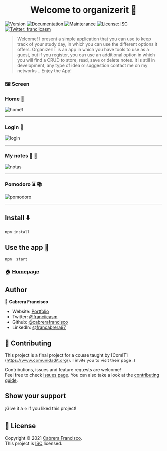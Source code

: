 <h1 align="center">Welcome to organizerit 👋</h1>
<p>
  <img alt="Version" src="https://img.shields.io/badge/version-1.0.0-blue.svg?cacheSeconds=2592000" />
  <a href="https://github.com/cabrerafrancisco/Proyecto-ComiT#readme" target="_blank">
    <img alt="Documentation" src="https://img.shields.io/badge/documentation-no-brightgreen.svg" />
  </a>
  <a href="https://github.com/cabrerafrancisco/Proyecto-ComiT/graphs/commit-activity" target="_blank">
    <img alt="Maintenance" src="https://img.shields.io/badge/Maintained%3F-yes-green.svg" />
  </a>
  <a href="https://github.com/cabrerafrancisco/Proyecto-ComiT/blob/master/LICENSE" target="_blank">
    <img alt="License: ISC" src="https://img.shields.io/github/license/cabrerafrancisco/organizerit" />
  </a>
  <a href="https://twitter.com/franciicasm" target="_blank">
    <img alt="Twitter: franciicasm" src="https://img.shields.io/twitter/follow/franciicasm.svg?style=social" />
  </a>
</p>

> Welcome! I present a simple application that you can use to keep track of your study day, in which you can use the different options it offers. OrganizerIT is an app in which you have tools to use as a guest, but if you register, you can use an additional option in which you will find a CRUD to store, read, save or delete notes. It is still in development, any type of idea or suggestion contact me on my networks .. Enjoy the App!

### :framed_picture: Screen


### Home :wedding:
![home1](https://user-images.githubusercontent.com/45265068/127486524-968ccd08-fccc-4755-8f06-0b3ca88a3ab0.png)

<hr>

### Login :busts_in_silhouette:
![login](https://user-images.githubusercontent.com/45265068/123005502-9f835a80-d38c-11eb-8eb3-843d13cfc467.png)

<hr>

### My notes :closed_book: :green_book:
![notas](https://user-images.githubusercontent.com/45265068/123005661-d8233400-d38c-11eb-9cb8-cae75d3f1d89.png)

<hr>

### Pomodoro :hourglass: :books:
![pomodoro](https://user-images.githubusercontent.com/45265068/123005683-deb1ab80-d38c-11eb-8ab5-fe0cc33e2070.png)

<hr>

## Install :arrow_down:

```sh
npm install
```

## Use the app :jigsaw:

```sh
npm  start
```

### 🏠 [Homepage](https://github.com/cabrerafrancisco/Proyecto-ComiT#readme)


## Author

👤 **Cabrera Francisco**

* Website: [Portfolio](https://portfoliocabrerafrancisco.netlify.app)
* Twitter: [@franciicasm](https://twitter.com/franciicasm)
* Github: [@cabrerafrancisco](https://github.com/cabrerafrancisco)
* LinkedIn: [@francabrera97](https://linkedin.com/in/francabrera97)

## 🤝 Contributing

This project is a final project for a course taught by [ComIT] (https://www.comunidadit.org/). I invite you to visit their page :)

Contributions, issues and feature requests are welcome!<br />Feel free to check [issues page](https://github.com/cabrerafrancisco/Proyecto-ComiT/issues). You can also take a look at the [contributing guide](https://github.com/cabrerafrancisco/Proyecto-ComiT/blob/master/CONTRIBUTING.md).

## Show your support

¡Give it a ⭐️ if you liked this project!

## 📝 License

Copyright © 2021 [Cabrera Francisco](https://github.com/cabrerafrancisco).<br />
This project is [ISC](https://github.com/cabrerafrancisco/Proyecto-ComiT/blob/master/LICENSE) licensed.

